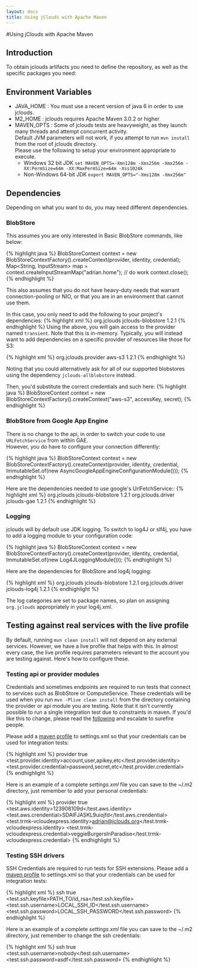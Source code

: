 ```yaml
---
layout: docs
title: Using jClouds with Apache Maven
---
```

#Using jClouds with Apache Maven

## Introduction

To obtain jclouds artifacts you need to define the repository, as well as the specific packages you need:

## Environment Variables

* JAVA_HOME : You must use a recent version of java 6 in order to use jclouds.
* M2_HOME : jclouds requires Apache Maven 3.0.2 or higher
* MAVEN_OPTS : Some of jclouds tests are heavyweight, as they launch many threads and attempt concurrent activity.  
	Default JVM parameters will not work, if you attempt to run `mvn install` from the root of jclouds directory.  
	Please use the following to setup your environment appropriate to execute.
	* Windows 32 bit JDK
	`set MAVEN_OPTS=-Xmn128m -Xms256m -Xmx256m -XX:PermSize=64m -XX:MaxPermSize=64m -Xss1024k`
	* Non-Windows 64-bit JDK
	`export MAVEN_OPTS="-Xms128m -Xmx256m"`

## Dependencies

Depending on what you want to do, you may need different dependencies.

### BlobStore

This assumes you are only interested in Basic BlobStore commands, like below:

{% highlight java %}
BlobStoreContext context = new BlobStoreContextFactory().createContext(provider, identity, credential);
Map<String, InputStream> map = context.createInputStreamMap("adrian.home");
  // do work
context.close();
{% endhighlight %}

This also assumes that you do not have heavy-duty needs that warrant connection-pooling or NIO, 
or that you are in an environment that cannot use them.

In this case, you only need to add the following to your project's dependencies:
{% highlight xml %}
<dependency>
    <groupId>org.jclouds</groupId>
    <artifactId>jclouds-blobstore</artifactId>
    <version>1.2.1</version>
</dependency>
{% endhighlight %}
Using the above, you will gain access to the provider named `transient`.  Note that this is in-memory.  Typically, you will instead want to add dependencies on a specific provider of resources like those for S3:

{% highlight xml %}
<dependency>
    <groupId>org.jclouds.provider</groupId>
    <artifactId>aws-s3</artifactId>
    <version>1.2.1</version>
</dependency>
{% endhighlight %}

Noting that you could alternatively ask for all of our supported blobstores using the dependency `jclouds-allblobstore` instead.

Then, you'd substitute the correct credentials and such here:
{% highlight java %}
BlobStoreContext context = new BlobStoreContextFactory().createContext("aws-s3", accessKey, secret);
{% endhighlight %}

### BlobStore from Google App Engine

There is no change to the api, in order to switch your code to use `URLFetchService` from within GAE.  
However, you do have to configure your connection differently:

{% highlight java %}
BlobStoreContext context = new BlobStoreContextFactory().createContext(provider, identity, credential, 
				ImmutableSet.<Module>of(new AsyncGoogleAppEngineConfigurationModule()));
{% endhighlight %}

Here are the dependencies needed to use google's UrlFetchService::
{% highlight xml %}
<dependency>
    <groupId>org.jclouds</groupId>
    <artifactId>jclouds-blobstore</artifactId>
    <version>1.2.1</version>
</dependency>
<dependency>
    <groupId>org.jclouds.driver</groupId>
    <artifactId>jclouds-gae</artifactId>
    <version>1.2.1</version>
</dependency>
{% endhighlight %}

### Logging

jclouds will by default use JDK logging.  To switch to log4J or slf4j, you have to add a logging module to your configuration code:

{% highlight java %}
BlobStoreContext context = new BlobStoreContextFactory().createContext(provider, identity, credential, 
										ImmutableSet.<Module>of(new Log4JLoggingModule()));
{% endhighlight %}

Here are the dependencies for BlobStore and log4j logging:

{% highlight xml %}
<dependency>
    <groupId>org.jclouds</groupId>
    <artifactId>jclouds-blobstore</artifactId>
    <version>1.2.1</version>
</dependency>
<dependency>
    <groupId>org.jclouds.driver</groupId>
    <artifactId>jclouds-log4j</artifactId>
    <version>1.2.1</version>
</dependency>
{% endhighlight %}

The log categories are set to package names, so plan on assigning `org.jclouds` appropriately in your log4j.xml.

## Testing against real services with the live profile
By default, running `mvn clean install` will not depend on any external services.  However, we have a live profile that helps with this.  In almost every case, the live profile requires parameters relevant to the account you are testing against.  Here's how to configure these.

### Testing api or provider modules

Credentials and sometimes endpoints are required to run tests that connect to services such as BlobStore or ComputeService. These credentials will be used when you run `mvn -Plive clean install` from the directory containing the provider or api module you are testing.  Note that it isn't currently possible to run a single integration test due to constraints in maven.  If you'd like this to change, please read the [following](http://stackoverflow.com/questions/894737/how-to-run-individual-test-in-the-integration-test-target-in-maven) and escalate to surefire people.

Please add a [maven profile](http://maven.apache.org/guides/introduction/introduction-to-profiles.html) to settings.xml
so that your credentials can be used for integration tests:

{% highlight xml %}
<profile>
  <id>provider</id>
  <activation>
    <activeByDefault>true</activeByDefault>
  </activation>
  <properties>
    <test.provider.identity>account,user,apikey,etc</test.provider.identity>
    <test.provider.credential>password,secret,etc</test.provider.credential>
  </properties>
</profile>
{% endhighlight %}

Here is an example of a complete _settings.xml_ file you can save to the ~/.m2 directory, just remember to add your personal credentials:

{% highlight xml %}
<settings>
  <profiles>
    <profile>
      <id>provider</id>
      <activation>
        <activeByDefault>true</activeByDefault>
      </activation>
      <properties>
        <test.aws.identity>123908109d</test.aws.identity>
        <test.aws.crendential>SDAIFJASKL9uiojfd</test.aws.crendential>
        <test.trmk-vcloudexpress.identity>adrian@jclouds.org</test.trmk-vcloudexpress.identity>
        <test.trmk-vcloudexpress.credential>veggieBurgersInParadise</test.trmk-vcloudexpress.credential>
      </properties>
    </profile>
  </profiles>
</settings>
{% endhighlight %}

### Testing SSH drivers

SSH Credentials are required to run tests for SSH extensions.
Please add a [maven profile](http://maven.apache.org/guides/introduction/introduction-to-profiles.html) to settings.xml
so that your credentials can be used for integration tests:

{% highlight xml %}
<profile>
  <id>ssh</id>
  <activation>
    <activeByDefault>true</activeByDefault>
  </activation>
  <properties>
     <test.ssh.keyfile>PATH_TO/id_rsa</test.ssh.keyfile>
    <test.ssh.username>LOCAL_SSH_ID</test.ssh.username>
    <test.ssh.password>LOCAL_SSH_PASSWORD</test.ssh.password>
  </properties>
</profile>
{% endhighlight %}

Here is an example of a complete _settings.xml_ file you can save to the ~/.m2 directory, just remember to change the ssh credentials:

{% highlight xml %}
<settings>
  <profiles>
    <profile>
      <id>ssh</id>
      <activation>
        <activeByDefault>true</activeByDefault>
      </activation>
      <properties>
        <test.ssh.username>nobody</test.ssh.username>
        <test.ssh.password>asdf</test.ssh.password>
      </properties>
    </profile>
  </profiles>
</settings>
{% endhighlight %}


